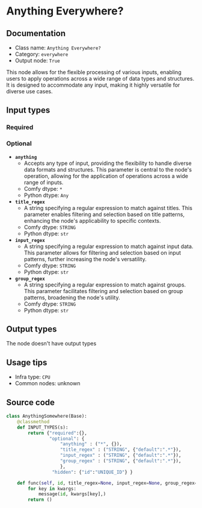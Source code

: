 # Anything Everywhere?
## Documentation
- Class name: `Anything Everywhere?`
- Category: `everywhere`
- Output node: `True`

This node allows for the flexible processing of various inputs, enabling users to apply operations across a wide range of data types and structures. It is designed to accommodate any input, making it highly versatile for diverse use cases.
## Input types
### Required
### Optional
- **`anything`**
    - Accepts any type of input, providing the flexibility to handle diverse data formats and structures. This parameter is central to the node's operation, allowing for the application of operations across a wide range of inputs.
    - Comfy dtype: `*`
    - Python dtype: `Any`
- **`title_regex`**
    - A string specifying a regular expression to match against titles. This parameter enables filtering and selection based on title patterns, enhancing the node's applicability to specific contexts.
    - Comfy dtype: `STRING`
    - Python dtype: `str`
- **`input_regex`**
    - A string specifying a regular expression to match against input data. This parameter allows for filtering and selection based on input patterns, further increasing the node's versatility.
    - Comfy dtype: `STRING`
    - Python dtype: `str`
- **`group_regex`**
    - A string specifying a regular expression to match against groups. This parameter facilitates filtering and selection based on group patterns, broadening the node's utility.
    - Comfy dtype: `STRING`
    - Python dtype: `str`
## Output types
The node doesn't have output types
## Usage tips
- Infra type: `CPU`
- Common nodes: unknown


## Source code
```python
class AnythingSomewhere(Base):
    @classmethod
    def INPUT_TYPES(s):
        return {"required":{}, 
                "optional": { 
                    "anything" : ("*", {}), 
                    "title_regex" : ("STRING", {"default":".*"}),
                    "input_regex" : ("STRING", {"default":".*"}),
                    "group_regex" : ("STRING", {"default":".*"}),
                    },
                 "hidden": {"id":"UNIQUE_ID"} }

    def func(self, id, title_regex=None, input_regex=None, group_regex=None, **kwargs):
        for key in kwargs:
            message(id, kwargs[key],)
        return ()

```
